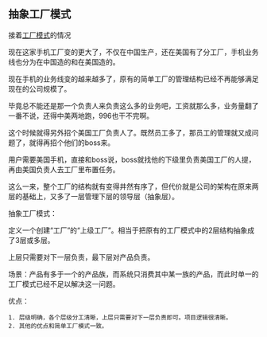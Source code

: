 ## 抽象工厂模式

接着[工厂模式](../SimpleFactory)的情况



现在这家手机工厂变的更大了，不仅在中国生产，还在美国有了分工厂，手机业务线也分为在中国造的和在美国造的。


现在手机的业务线变的越来越多了，原有的简单工厂的管理结构已经不再能够满足现在的公司规模了。

毕竟总不能还是那一个负责人来负责这么多的业务吧，工资就那么多，业务量翻了一番不说，还得中美两地跑，996也干不完啊。

这个时候就得另外招个美国工厂负责人了。既然员工多了，那员工的管理就又成问题了，就得再招个他们的boss来。

用户需要美国手机，直接和boss说，boss就找他的下级里负责美国工厂的人提，再由美国负责人去工厂里布置任务。

这么一来，整个工厂的结构就有变得井然有序了，但代价就是公司的架构在原来两层的基础上，又多了一层管理下层的领导层（抽象层）。


抽象工厂模式：

定义一个创建“工厂”的“上级工厂”。相当于把原有的工厂模式中的2层结构抽象成了3层或多层。

上层只需要对下一层负责，最下层对产品负责。


场景：产品有多于一个的产品族，而系统只消费其中某一族的产品，而此时单一的工厂模式已经不足以解决这一问题。

优点：

    1. 层级明确，各个层级分工清晰，上层只需要对下一层负责即可。项目逻辑很清晰。
    2. 其他的优点和简单工厂模式一致。
    



